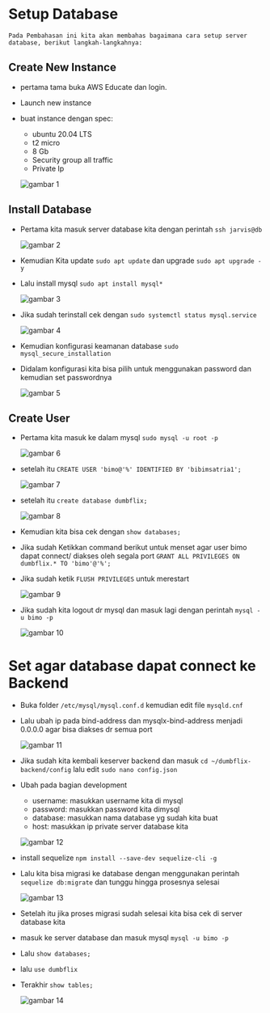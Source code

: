 # Setup Database
    Pada Pembahasan ini kita akan membahas bagaimana cara setup server database, berikut langkah-langkahnya:
  
## Create New Instance
 * pertama tama buka AWS Educate dan login.
 * Launch new instance
 * buat instance dengan spec:
    - ubuntu 20.04 LTS
    - t2 micro
    - 8 Gb
    - Security group all traffic
    - Private Ip

    ![gambar 1](assets/setupdb.png)

## Install Database

 * Pertama kita masuk server database kita dengan perintah `ssh jarvis@db`

    ![gambar 2](assets/setupdb3.png)

 * Kemudian Kita update `sudo apt update` dan upgrade `sudo apt upgrade -y`
 * Lalu install mysql `sudo apt install mysql*`

    ![gambar 3](assets/setupdb4.png)

 * Jika sudah terinstall cek dengan `sudo systemctl status mysql.service`

    ![gambar 4](assets/setupdb5.png)

 * Kemudian konfigurasi keamanan database `sudo mysql_secure_installation`
 * Didalam konfigurasi kita bisa pilih untuk menggunakan password dan kemudian set passwordnya

    ![gambar 5](assets/setupdb6.png)


## Create User

 * Pertama kita masuk ke dalam mysql `sudo mysql -u root -p`

    ![gambar 6](assets/setupdb7.png)

 * setelah itu `CREATE USER 'bimo@'%' IDENTIFIED BY 'bibimsatria1';`

    ![gambar 7](assets/setupdb13.png)

 * setelah itu `create database dumbflix;`

    ![gambar 8](assets/setupdb14.png)

 * Kemudian kita bisa cek dengan  `show databases;`
 * Jika sudah Ketikkan command berikut untuk menset agar user bimo dapat connect/ diakses oleh segala port `GRANT ALL PRIVILEGES ON dumbflix.* TO 'bimo'@'%';`
 * Jika sudah ketik `FLUSH PRIVILEGES` untuk merestart

    ![gambar 9](assets/setupdb16.png)

 * Jika sudah kita logout dr mysql dan masuk lagi dengan perintah `mysql -u bimo -p`

    ![gambar 10](assets/setupdb17.png)


# Set agar database dapat connect ke Backend

 * Buka folder `/etc/mysql/mysql.conf.d` kemudian edit file `mysqld.cnf`
 * Lalu ubah ip pada bind-address dan mysqlx-bind-address menjadi 0.0.0.0 agar bisa diakses dr semua port

    ![gambar 11](assets/setupdb18.png)

 * Jika sudah kita kembali keserver backend dan masuk `cd ~/dumbflix-backend/config` lalu edit `sudo nano config.json` 
 * Ubah pada bagian development
    - username: masukkan username kita di mysql
    - password: masukkan password kita dimysql
    - database: masukkan nama database yg sudah kita buat
    - host: masukkan ip private server database kita

    ![gambar 12](assets/setupdb19.png)

 * install sequelize `npm install --save-dev sequelize-cli -g`
 * Lalu kita bisa migrasi ke database dengan menggunakan perintah `sequelize db:migrate` dan tunggu hingga prosesnya selesai

    ![gambar 13](assets/setupdb20.png)

 * Setelah itu jika proses migrasi sudah selesai kita bisa cek di server database kita 
 * masuk ke server database dan masuk mysql `mysql -u bimo -p`
 * Lalu `show databases;`
 * lalu `use dumbflix`
 * Terakhir `show tables;`

    ![gambar 14](assets/setupdb21.png)
